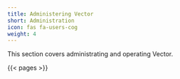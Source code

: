 ```yaml
---
title: Administering Vector
short: Administration
icon: fas fa-users-cog
weight: 4
---
```


This section covers administrating and operating Vector.

{{< pages >}}
